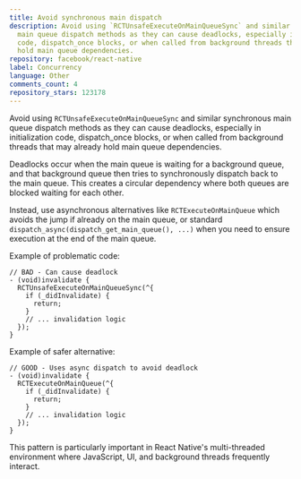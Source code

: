 ```yaml
---
title: Avoid synchronous main dispatch
description: Avoid using `RCTUnsafeExecuteOnMainQueueSync` and similar synchronous
  main queue dispatch methods as they can cause deadlocks, especially in initialization
  code, dispatch_once blocks, or when called from background threads that may already
  hold main queue dependencies.
repository: facebook/react-native
label: Concurrency
language: Other
comments_count: 4
repository_stars: 123178
---
```


Avoid using `RCTUnsafeExecuteOnMainQueueSync` and similar synchronous main queue dispatch methods as they can cause deadlocks, especially in initialization code, dispatch_once blocks, or when called from background threads that may already hold main queue dependencies.

Deadlocks occur when the main queue is waiting for a background queue, and that background queue then tries to synchronously dispatch back to the main queue. This creates a circular dependency where both queues are blocked waiting for each other.

Instead, use asynchronous alternatives like `RCTExecuteOnMainQueue` which avoids the jump if already on the main queue, or standard `dispatch_async(dispatch_get_main_queue(), ...)` when you need to ensure execution at the end of the main queue.

Example of problematic code:
```objc
// BAD - Can cause deadlock
- (void)invalidate {
  RCTUnsafeExecuteOnMainQueueSync(^{
    if (_didInvalidate) {
      return;
    }
    // ... invalidation logic
  });
}
```

Example of safer alternative:
```objc
// GOOD - Uses async dispatch to avoid deadlock
- (void)invalidate {
  RCTExecuteOnMainQueue(^{
    if (_didInvalidate) {
      return;
    }
    // ... invalidation logic
  });
}
```

This pattern is particularly important in React Native's multi-threaded environment where JavaScript, UI, and background threads frequently interact.